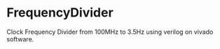 # FrequencyDivider
Clock Frequency Divider from 100MHz to 3.5Hz using verilog on vivado software.



